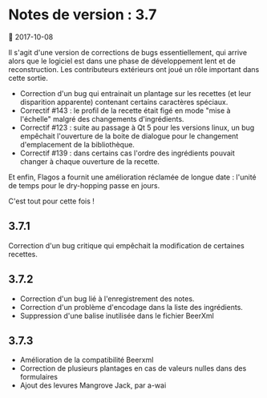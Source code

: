 # Notes de version : 3.7

:date: 2017-10-08


Il s'agit d'une version de corrections de bugs essentiellement, qui arrive alors que le logiciel est dans une phase de développement lent et de reconstruction.
Les contributeurs extérieurs ont joué un rôle important dans cette sortie.

* Correction d'un bug qui entrainait un plantage sur les recettes  (et leur disparition apparente) contenant certains caractères spéciaux.
* Correctif #143 : le profil de la recette était figé en mode "mise à l'échelle" malgré des changements d'ingrédients.
* Correctif #123 : suite au passage à Qt 5 pour les versions linux, un bug empêchait l'ouverture de la boite de dialogue pour le changement d'emplacement de la bibliothèque.
* Correctif #139 : dans certains cas l'ordre des ingrédients pouvait changer à chaque ouverture de la recette.


Et enfin, Flagos a fournit une amélioration réclamée de longue date : l'unité de temps pour le dry-hopping passe en jours.

C'est tout pour cette fois ! 

## 3.7.1

Correction d'un bug critique qui empêchait la modification de certaines recettes.

## 3.7.2

- Correction d'un bug lié à l'enregistrement des notes.
- Correction d'un problème d'encodage dans la liste des ingrédients.
- Suppression d'une balise inutilisée dans le fichier BeerXml

## 3.7.3

- Amélioration de la compatibilité Beerxml
- Correction de plusieurs plantages en cas de valeurs nulles dans des formulaires
- Ajout des levures Mangrove Jack, par a-wai
